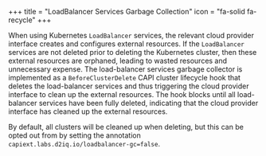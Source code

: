 +++
title = "LoadBalancer Services Garbage Collection"
icon = "fa-solid fa-recycle"
+++

When using Kubernetes `LoadBalancer` services, the relevant cloud provider interface creates and configures external
resources. If the `LoadBalancer` services are not deleted prior to deleting the Kubernetes cluster, then these external
resources are orphaned, leading to wasted resources and unnecessary expense. The load-balancer services garbage
collector is implemented as a `BeforeClusterDelete` CAPI cluster lifecycle hook that deletes the load-balancer services
and thus triggering the cloud provider interface to clean up the external resources. The hook blocks until all
load-balancer services have been fully deleted, indicating that the cloud provider interface has cleaned up the external
resources.

By default, all clusters will be cleaned up when deleting, but this can be opted out from by setting the annotation
`capiext.labs.d2iq.io/loadbalancer-gc=false`.
